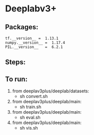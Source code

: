 # Deeplabv3+
## Packages:
```
tf.__version__ =  1.13.1
numpy.__version__ =  1.17.4
PIL.__version__   =  6.2.1
```
## Steps:


## To run:
1. from deeplav3plus/deeplab/datasets:
    - sh convert.sh
2. from deeplav3plus/deeplab/main:
    - sh train.sh
3. from deeplav3plus/deeplab/main:
    - sh eval.sh
4. from deeplav3plus/deeplab/main:
    - sh vis.sh
